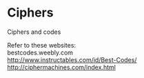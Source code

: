 # Ciphers
Ciphers and codes  
  
Refer to these websites:  
bestcodes.weebly.com  
http://www.instructables.com/id/Best-Codes/  
http://ciphermachines.com/index.html  
